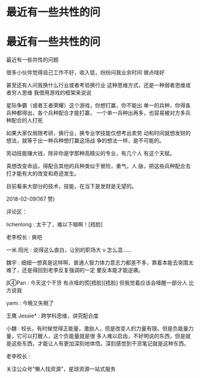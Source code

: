 # 最近有一些共性的问

# 最近有一些共性的问

最近有一些共性的问题

很多小伙伴觉得自己工作不好，收入低，纷纷问我业余时间 做点啥好

甚至还有人问我换什么行业或者考验换行业 这种思维方式，还是一种弱者思维或者穷人思维 我借用游戏的框架来说说

星际争霸（或者王者荣耀）这个游戏，你想打赢，你不能出 单一的兵种，你得各兵种都得出，各个兵种配合才能打赢， 一个单一兵种出再多，也容易被对方多兵种配合的人打死

如果大家仅局限考研，换行业，换专业学技能仅想考出卖劳 动和时间就想发财的想法，就等于出一种兵种想打赢这场战 争的想法一样，是不可能的。

劳动技能赚大钱，除非你是学那种高精尖的专业，有几个人 有这个天赋。

真想改变命运，得配合其他的兵种类似于冒险，勇气，人 脉，把这些兵种配合去打才能有大的改变和奇迹发生。

目前看来大部分的技术，技能，在当下是发财是无望的。

2018-02-09(167 赞)

评论区：

lichenlong : 太干了，难以下咽啊！[捂脸]

老李校长 : 爽吧

一米.阳光 : 说得这么直白，让别的职场大 v 怎么混……

魏宇 : 细细一想真是这样啊，普通人智力体力意志力都差不多，靠着本能去突围太难了，还是得回到老李反复强调的一定 要反本能才能逆袭。

β④Pan : 今天这个干货 有点噎的慌[捂脸][捂脸] 但我觉着应该会噎醒一部分人 比方说我

yami : 今晚又失眠了

王鹰 Jessie* : 跨学科思维，讲究配合度

小魏 : 校长，有时候觉得正能量，激励人，但是改变人的力量有限。但是负能量力量，它可以打醒人，这个负能量就是很 多人难以启齿，不好明说的东西，但是就是这些东西，才能让人有更加深刻地体悟。深刻感觉到干货笔记就是这种东西。

老李校长 :

关注公众号"懒人找资源"，星球资源一站式服务